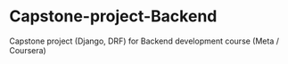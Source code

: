 # Capstone-project-Backend
Capstone project (Django, DRF) for Backend development course (Meta / Coursera)
